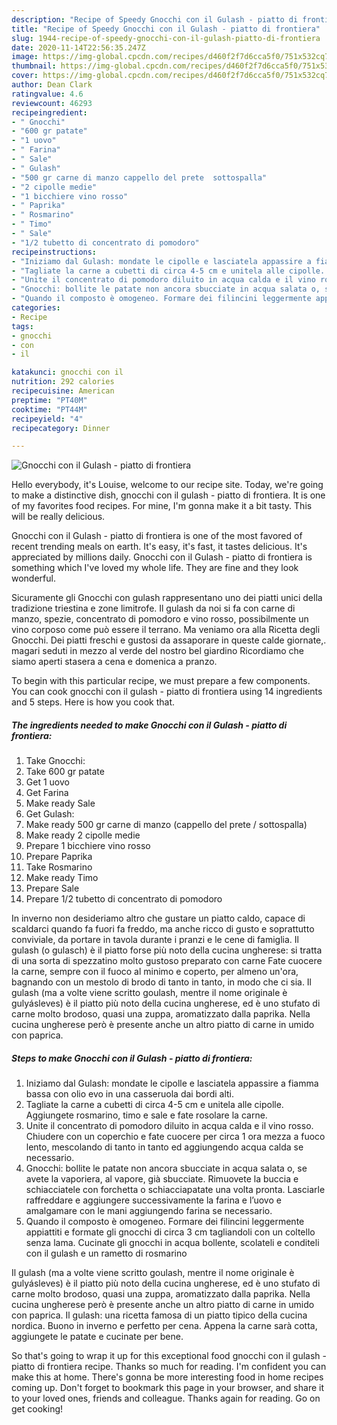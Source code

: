 ```yaml
---
description: "Recipe of Speedy Gnocchi con il Gulash - piatto di frontiera"
title: "Recipe of Speedy Gnocchi con il Gulash - piatto di frontiera"
slug: 1944-recipe-of-speedy-gnocchi-con-il-gulash-piatto-di-frontiera
date: 2020-11-14T22:56:35.247Z
image: https://img-global.cpcdn.com/recipes/d460f2f7d6cca5f0/751x532cq70/gnocchi-con-il-gulash-piatto-di-frontiera-recipe-main-photo.jpg
thumbnail: https://img-global.cpcdn.com/recipes/d460f2f7d6cca5f0/751x532cq70/gnocchi-con-il-gulash-piatto-di-frontiera-recipe-main-photo.jpg
cover: https://img-global.cpcdn.com/recipes/d460f2f7d6cca5f0/751x532cq70/gnocchi-con-il-gulash-piatto-di-frontiera-recipe-main-photo.jpg
author: Dean Clark
ratingvalue: 4.6
reviewcount: 46293
recipeingredient:
- " Gnocchi"
- "600 gr patate"
- "1 uovo"
- " Farina"
- " Sale"
- " Gulash"
- "500 gr carne di manzo cappello del prete  sottospalla"
- "2 cipolle medie"
- "1 bicchiere vino rosso"
- " Paprika"
- " Rosmarino"
- " Timo"
- " Sale"
- "1/2 tubetto di concentrato di pomodoro"
recipeinstructions:
- "Iniziamo dal Gulash: mondate le cipolle e lasciatela appassire a fiamma bassa con olio evo in una casseruola dai bordi alti."
- "Tagliate la carne a cubetti di circa 4-5 cm e unitela alle cipolle. Aggiungete rosmarino, timo e sale e fate rosolare la carne."
- "Unite il concentrato di pomodoro diluito in acqua calda e il vino rosso. Chiudere con un coperchio e fate cuocere per circa 1 ora mezza a fuoco lento, mescolando di tanto in tanto ed aggiungendo acqua calda se necessario."
- "Gnocchi: bollite le patate non ancora sbucciate in acqua salata o, se avete la vaporiera, al vapore, già sbucciate. Rimuovete la buccia e schiacciatele con forchetta o schiacciapatate una volta pronta. Lasciarle raffreddare e aggiungere successivamente la farina e l’uovo e amalgamare con le mani aggiungendo farina se necessario."
- "Quando il composto è omogeneo. Formare dei filincini leggermente appiattiti e formate gli gnocchi di circa 3 cm tagliandoli con un coltello senza lama. Cucinate gli gnocchi in acqua bollente, scolateli e conditeli con il gulash e un rametto di rosmarino"
categories:
- Recipe
tags:
- gnocchi
- con
- il

katakunci: gnocchi con il 
nutrition: 292 calories
recipecuisine: American
preptime: "PT40M"
cooktime: "PT44M"
recipeyield: "4"
recipecategory: Dinner

---
```



![Gnocchi con il Gulash - piatto di frontiera](https://img-global.cpcdn.com/recipes/d460f2f7d6cca5f0/751x532cq70/gnocchi-con-il-gulash-piatto-di-frontiera-recipe-main-photo.jpg)

Hello everybody, it's Louise, welcome to our recipe site. Today, we're going to make a distinctive dish, gnocchi con il gulash - piatto di frontiera. It is one of my favorites food recipes. For mine, I'm gonna make it a bit tasty. This will be really delicious.

Gnocchi con il Gulash - piatto di frontiera is one of the most favored of recent trending meals on earth. It's easy, it's fast, it tastes delicious. It's appreciated by millions daily. Gnocchi con il Gulash - piatto di frontiera is something which I've loved my whole life. They are fine and they look wonderful.

Sicuramente gli Gnocchi con gulash rappresentano uno dei piatti unici della tradizione triestina e zone limitrofe. Il gulash da noi si fa con carne di manzo, spezie, concentrato di pomodoro e vino rosso, possibilmente un vino corposo come può essere il terrano. Ma veniamo ora alla Ricetta degli Gnocchi. Dei piatti freschi e gustosi da assaporare in queste calde giornate,. magari seduti in mezzo al verde del nostro bel giardino Ricordiamo che siamo aperti stasera a cena e domenica a pranzo.


To begin with this particular recipe, we must prepare a few components. You can cook gnocchi con il gulash - piatto di frontiera using 14 ingredients and 5 steps. Here is how you cook that.

<!--inarticleads1-->

##### The ingredients needed to make Gnocchi con il Gulash - piatto di frontiera:

1. Take  Gnocchi:
1. Take 600 gr patate
1. Get 1 uovo
1. Get  Farina
1. Make ready  Sale
1. Get  Gulash:
1. Make ready 500 gr carne di manzo (cappello del prete / sottospalla)
1. Make ready 2 cipolle medie
1. Prepare 1 bicchiere vino rosso
1. Prepare  Paprika
1. Take  Rosmarino
1. Make ready  Timo
1. Prepare  Sale
1. Prepare 1/2 tubetto di concentrato di pomodoro


In inverno non desideriamo altro che gustare un piatto caldo, capace di scaldarci quando fa fuori fa freddo, ma anche ricco di gusto e soprattutto conviviale, da portare in tavola durante i pranzi e le cene di famiglia. Il gulash (o gulasch) è il piatto forse più noto della cucina ungherese: si tratta di una sorta di spezzatino molto gustoso preparato con carne Fate cuocere la carne, sempre con il fuoco al minimo e coperto, per almeno un&#39;ora, bagnando con un mestolo di brodo di tanto in tanto, in modo che ci sia. Il gulash (ma a volte viene scritto goulash, mentre il nome originale è gulyásleves) è il piatto più noto della cucina ungherese, ed è uno stufato di carne molto brodoso, quasi una zuppa, aromatizzato dalla paprika. Nella cucina ungherese però è presente anche un altro piatto di carne in umido con paprica. 

<!--inarticleads2-->

##### Steps to make Gnocchi con il Gulash - piatto di frontiera:

1. Iniziamo dal Gulash: mondate le cipolle e lasciatela appassire a fiamma bassa con olio evo in una casseruola dai bordi alti.
1. Tagliate la carne a cubetti di circa 4-5 cm e unitela alle cipolle. Aggiungete rosmarino, timo e sale e fate rosolare la carne.
1. Unite il concentrato di pomodoro diluito in acqua calda e il vino rosso. Chiudere con un coperchio e fate cuocere per circa 1 ora mezza a fuoco lento, mescolando di tanto in tanto ed aggiungendo acqua calda se necessario.
1. Gnocchi: bollite le patate non ancora sbucciate in acqua salata o, se avete la vaporiera, al vapore, già sbucciate. Rimuovete la buccia e schiacciatele con forchetta o schiacciapatate una volta pronta. Lasciarle raffreddare e aggiungere successivamente la farina e l’uovo e amalgamare con le mani aggiungendo farina se necessario.
1. Quando il composto è omogeneo. Formare dei filincini leggermente appiattiti e formate gli gnocchi di circa 3 cm tagliandoli con un coltello senza lama. Cucinate gli gnocchi in acqua bollente, scolateli e conditeli con il gulash e un rametto di rosmarino


Il gulash (ma a volte viene scritto goulash, mentre il nome originale è gulyásleves) è il piatto più noto della cucina ungherese, ed è uno stufato di carne molto brodoso, quasi una zuppa, aromatizzato dalla paprika. Nella cucina ungherese però è presente anche un altro piatto di carne in umido con paprica. Il gulash: una ricetta famosa di un piatto tipico della cucina nordica. Buono in inverno e perfetto per cena. Appena la carne sarà cotta, aggiungete le patate e cucinate per bene. 

So that's going to wrap it up for this exceptional food gnocchi con il gulash - piatto di frontiera recipe. Thanks so much for reading. I'm confident you can make this at home. There's gonna be more interesting food in home recipes coming up. Don't forget to bookmark this page in your browser, and share it to your loved ones, friends and colleague. Thanks again for reading. Go on get cooking!
